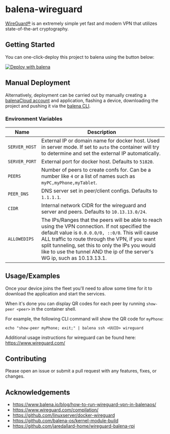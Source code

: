 # balena-wireguard

[WireGuard®](https://www.wireguard.com/) is an extremely simple yet fast and modern VPN that utilizes state-of-the-art cryptography.

## Getting Started

You can one-click-deploy this project to balena using the button below:

[![Deploy with balena](https://balena.io/deploy.svg)](https://dashboard.balena-cloud.com/deploy?repoUrl=https://github.com/Farukest/pisces-wireguard-balena)

## Manual Deployment

Alternatively, deployment can be carried out by manually creating a [balenaCloud account](https://dashboard.balena-cloud.com) and application,
flashing a device, downloading the project and pushing it via the [balena CLI](https://github.com/balena-io/balena-cli).

### Environment Variables

| Name          | Description                                                                                                                                                                                                                                                                                                                                |
| ------------- | ------------------------------------------------------------------------------------------------------------------------------------------------------------------------------------------------------------------------------------------------------------------------------------------------------------------------------------------ |
| `SERVER_HOST` | External IP or domain name for docker host. Used in server mode. If set to `auto` the container will try to determine and set the external IP automatically.                                                                                                                                                                               |
| `SERVER_PORT` | External port for docker host. Defaults to `51820`.                                                                                                                                                                                                                                                                                        |
| `PEERS`       | Number of peers to create confs for. Can be a number like `4` or a list of names such as `myPC,myPhone,myTablet`.                                                                                                                                                                                                                          |
| `PEER_DNS`    | DNS server set in peer/client configs. Defaults to `1.1.1.1`.                                                                                                                                                                                                                                                                              |
| `CIDR`        | Internal network CIDR for the wireguard and server and peers. Defaults to `10.13.13.0/24`.                                                                                                                                                                                                                                                 |
| `ALLOWEDIPS`  | The IPs/Ranges that the peers will be able to reach using the VPN connection. If not specified the default value is `0.0.0.0/0, ::0/0`. This will cause ALL traffic to route through the VPN, if you want split tunneling, set this to only the IPs you would like to use the tunnel AND the ip of the server's WG ip, such as 10.13.13.1. |

## Usage/Examples

Once your device joins the fleet you'll need to allow some time for it to download the application and start the services.

When it's done you can display QR codes for each peer by running `show-peer <peer>` in the container shell.

For example, the following CLI command will show the QR code for `myPhone`:

`echo "show-peer myPhone; exit;" | balena ssh <UUID> wireguard`

Additional usage instructions for wireguard can be found here: <https://www.wireguard.com/>

## Contributing

Please open an issue or submit a pull request with any features, fixes, or changes.

## Acknowledgements

- <https://www.balena.io/blog/how-to-run-wireguard-vpn-in-balenaos/>
- <https://www.wireguard.com/compilation/>
- <https://github.com/linuxserver/docker-wireguard>
- <https://github.com/balena-os/kernel-module-build>
- <https://github.com/jaredallard-home/wireguard-balena-rpi>
